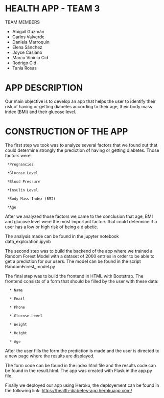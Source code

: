 # HEALTH APP - TEAM 3

TEAM MEMBERS

* Abigail Guzmán
* Carlos Valverde
* Daniela Marroquín 
* Elena Sánchez 
* Joyce Casiano
* Marco Vinicio Cid
* Rodrigo Cid
* Tania Rosas

# APP DESCRIPTION

Our main objective is to develop an app that helps the user to identify their risk of having or getting diabetes according to their age, their body mass index (BMI) and their glucose level. 

# CONSTRUCTION OF THE APP 

The first step we took was to analyze several factors that we found out that could determine strongly the prediction of having or getting diabetes. Those factors were:

     *Pregnancies

     *Glucose Level
  
     *Blood Pressure
  
     *Insulin Level
  
     *Body Mass Index (BMI)
  
     *Age

After we analyzed those factors we came to the conclusion that age, BMI and glucose level were the most important factors that could determine if a user has a low or high risk of being a diabetic.  

The analysis made can be found in the jupyter notebook data_exploration.ipynb 

The second step was to build the backend of the app where we trained a Random Forest Model with a dataset of 2000 entries in order to be able to get a prediction for our users. The model can be found in the script RandomForest_model.py

The final step was to build the frontend in HTML with Bootstrap. The frontend consists of a form that should be filled by the user with these data: 
      
      * Name
      
      * Email
      
      * Phone
      
      * Glucose Level
      
      * Weight
      
      * Height 
      
      * Age
      
After the user fills the form the prediction is made and the user is directed to a new page where the results are displayed.

The form code can be found in the index.html file and the results code can be found in the result.html. The app was created with Flask in the app.py file. 

Finally we deployed our app using Heroku, the deployement can be found in the following link: https://health-diabetes-app.herokuapp.com/
